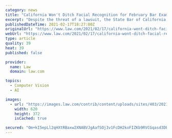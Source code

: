 ```yaml
---
category: news
title: "California Won't Ditch Facial Recognition for February Bar Exam"
excerpt: "Despite the threat of a lawsuit, the State Bar of California says concerns over the use of facial recognition on the online bar exam are too vague to make the case that the technology is discriminatory."
publishedDateTime: 2021-02-17T18:27:00Z
originalUrl: "https://www.law.com/2021/02/17/california-wont-ditch-facial-recognition-for-february-bar-exam/"
webUrl: "https://www.law.com/2021/02/17/california-wont-ditch-facial-recognition-for-february-bar-exam/"
type: article
quality: 39
heat: 39
published: false

provider:
  name: Law
  domain: law.com

topics:
  - Computer Vision
  - AI

images:
  - url: "https://images.law.com/contrib/content/uploads/sites/403/2021/02/Facial-Recognition-Article-202102171150.jpg"
    width: 620
    height: 372
    isCached: true

secured: "Om+kI5epLl2qHXtRBaxw2XNABVJgAafSOj3v1FcDH2koFIZKb9RVCGqasd3DEI8/WXyCfHH1Za4DtdwgFcMYMRnnRNsd0WRUEetNuPKL8cV0CD/Tf5lNRYJuI0okM2xTW4m2lW5WG1uak+bcjWBMXuHAXEadhpWDfUy1sDiJlTKxpOPKWuWxjeUFMYq6j/FRlZu+N45gCyf0lEU4h/Hi8ciSTfyULfOHGXCG5Gi/O0MnqibiTPHJ3IXiw3gJfys4VmSU0KKMR2Hsl4BWG5ChUvO9itU/N8unM91lgq1mXp5zAjuJwTm+IiNTkNy3jKxUZBiJ76SiI8ULXpUYhTZog90M6OJn1Ty4gIe9P0nwF8s=;bzW4TknItZ/getVt+0s/Ug=="
---
```


